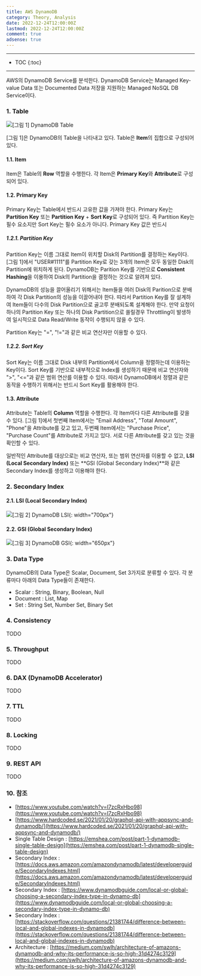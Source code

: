 ```yaml
---
title: AWS DynamoDB
category: Theory, Analysis
date: 2022-12-24T12:00:00Z
lastmod: 2022-12-24T12:00:00Z
comment: true
adsense: true
---
```


***

* TOC
{:toc}

***

AWS의 DynamoDB Service를 분석한다. DynamoDB Service는 Managed Key-value Data 또는 Documented Data 저장을 지원하는 Managed NoSQL DB Service이다.

### 1. Table

![[그림 1] DynamoDB Table]({{site.baseurl}}/images/theory_analysis/AWS_DynamoDB/AWS_DynamoDB_BaseTable.PNG)

[그림 1]은 DynamoDB의 Table을 나타내고 있다. Table은 **Item**의 집합으로 구성되어 있다.

#### 1.1. Item

Item은 Table의 **Row** 역할을 수행한다. 각 Item은 **Primary Key**와 **Attribute**로 구성되어 있다.

#### 1.2. Primary Key

Primary Key는 Table에서 반드시 고유한 값을 가져야 한다. Primary Key는 **Partition Key** 또는 **Partition Key** + **Sort Key**로 구성되어 있다. 즉 Partition Key는 필수 요소지만 Sort Key는 필수 요소가 아니다. Primary Key 값은 반드시 

##### 1.2.1. Partition Key

Partition Key는 이름 그대로 Item이 위치할 Disk의 Partition를 결정하는 Key이다. [그림 1]에서 "USER#1111"를 Partition Key로 갖는 3개의 Item은 모두 동일한 Disk의 Partition에 위치하게 된다. DynamoDB는 Parition Key를 기반으로 **Consistent Hashing**을 이용하여 Disk의 Partition을 결정하는 것으로 알려져 있다.

DynamoDB의 성능을 끌어올리기 위해서는 Item들을 여러 Disk의 Parition으로 분배하여 각 Disk Partition의 성능을 이끌어내야 한다. 따라서 Partition Key를 잘 설계하여 Item들이 다수의 Disk Partition으로 골고루 분배되도록 설계해야 한다. 만약 요청이 하나의 Partition Key 또는 하나의 Disk Partition으로 쏠릴경우 Throttling이 발생하여 일시적으로 Data Read/Write 동작이 수행되지 않을 수 있다.

Partition Key는 "=", "!="과 같은 비교 연산자만 이용할 수 있다.

##### 1.2.2. Sort Key

Sort Key는 이름 그대로 Disk 내부의 Partition에서 Column을 정렬하는데 이용하는 Key이다. Sort Key를 기반으로 내부적으로 Index를 생성하기 때문에 비교 연산자와 ">", "<="과 같은 범위 연산를 이용할 수 있다. 따라서 DynamoDB에서 정렬과 같은 동작을 수행하기 위해서는 반드시 Sort Key를 활용해야 한다.

#### 1.3. Attribute

Attribute는 Table의 **Column** 역할을 수행한다. 각 Item마다 다른 Attribute를 갖을 수 있다. [그림 1]에서 첫번째 Item에서는 "Email Address", "Total Amount", "Phone"을 Attribute를 갖고 있고, 두번째 Item에서는 "Purchase Price", "Purchase Count"를 Attribute로 가지고 있다. 서로 다른 Attribute를 갖고 있는 것을 확인할 수 있다.

일반적인 Attribute를 대상으로는 비교 연산자, 또는 범위 연산자를 이용할 수 없고, **LSI (Local Secondary Index)** 또는 **GSI (Global Secondary Index)**와 같은 Secondary Index를 생성하고 이용해야 한다.

### 2. Secondary Index

#### 2.1. LSI (Local Secondary Index)

![[그림 2] DynamoDB LSI]({{site.baseurl}}/images/theory_analysis/AWS_DynamoDB/AWS_DynamoDB_LSI.PNG){: width="700px"}

#### 2.2. GSI (Global Secondary Index)

![[그림 3] DynamoDB GSI]({{site.baseurl}}/images/theory_analysis/AWS_DynamoDB/AWS_DynamoDB_GSI.PNG){: width="650px"}

### 3. Data Type

DynamoDB의 Data Type은 Scalar, Document, Set 3가지로 분류할 수 있다. 각 분류마다 아래의 Data Type들이 존재한다.

* Scalar : String, Binary, Boolean, Null
* Document : List, Map
* Set : String Set, Number Set, Binary Set

### 4. Consistency

TODO

### 5. Throughput

TODO

### 6. DAX (DynamoDB Accelerator)

TODO

### 7. TTL

TODO

### 8. Locking

TODO

### 9. REST API

TODO

### 10. 참조

* [https://www.youtube.com/watch?v=I7zcRxHbo98](https://www.youtube.com/watch?v=I7zcRxHbo98)
* [https://www.hardcoded.se/2021/01/20/graphql-api-with-appsync-and-dynamodb/](https://www.hardcoded.se/2021/01/20/graphql-api-with-appsync-and-dynamodb/)
* Single Table Design : [https://emshea.com/post/part-1-dynamodb-single-table-design](https://emshea.com/post/part-1-dynamodb-single-table-design)
* Secondary Index : [https://docs.aws.amazon.com/amazondynamodb/latest/developerguide/SecondaryIndexes.html](https://docs.aws.amazon.com/amazondynamodb/latest/developerguide/SecondaryIndexes.html)
* Secondary Index : [https://www.dynamodbguide.com/local-or-global-choosing-a-secondary-index-type-in-dynamo-db](https://www.dynamodbguide.com/local-or-global-choosing-a-secondary-index-type-in-dynamo-db)
* Secondary Index : [https://stackoverflow.com/questions/21381744/difference-between-local-and-global-indexes-in-dynamodb](https://stackoverflow.com/questions/21381744/difference-between-local-and-global-indexes-in-dynamodb)
* Architecture : [https://medium.com/swlh/architecture-of-amazons-dynamodb-and-why-its-performance-is-so-high-31d4274c3129](https://medium.com/swlh/architecture-of-amazons-dynamodb-and-why-its-performance-is-so-high-31d4274c3129)